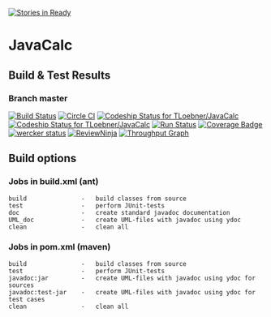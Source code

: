[![Stories in Ready](https://badge.waffle.io/TLoebner/JavaCalc.png?label=ready&title=Ready)](https://waffle.io/TLoebner/JavaCalc)
# JavaCalc

## Build & Test Results
### Branch master
[![Build 
Status](https://travis-ci.org/TLoebner/JavaCalc.svg?branch=master)](https://travis-ci.org/TLoebner/JavaCalc)
[![Circle CI](https://circleci.com/gh/TLoebner/JavaCalc/tree/master.svg?style=svg)](https://circleci.com/gh/TLoebner/JavaCalc/tree/master)
[ ![Codeship Status for TLoebner/JavaCalc](https://codeship.com/projects/7c6e8220-e47c-0133-76f3-7ef381c09b10/status?branch=master)](https://codeship.com/projects/146354)
[ ![Codeship Status for TLoebner/JavaCalc](https://codeship.com/projects/7c6e8220-e47c-0133-76f3-7ef381c09b10/status?branch=master)](https://codeship.com/projects/146354)
[![Run Status](https://api.shippable.com/projects/571139c22a8192902e1c8dea/badge?branch=master)](https://app.shippable.com/projects/571139c22a8192902e1c8dea)
[![Coverage Badge](https://api.shippable.com/projects/571139c22a8192902e1c8dea/coverageBadge?branch=master)](https://app.shippable.com/projects/571139c22a8192902e1c8dea)
[![wercker status](https://app.wercker.com/status/15e2d58f254cb7f999969708ca771149/m/master "wercker status")](https://app.wercker.com/project/bykey/15e2d58f254cb7f999969708ca771149)
[![ReviewNinja](https://app.review.ninja/46268749/badge)](https://app.review.ninja/TLoebner/JavaCalc)
[![Throughput Graph](https://graphs.waffle.io/TLoebner/JavaCalc/throughput.svg)](https://waffle.io/TLoebner/JavaCalc/metrics/throughput)


## Build options

### Jobs in build.xml (ant)

```
build				-	build classes from source
test				-	perform JUnit-tests
doc					-	create standard javadoc documentation
UML_doc				-	create UML-files with javadoc using ydoc
clean				-	clean all
```

### Jobs in pom.xml (maven)

```
build				-	build classes from source
test				-	perform JUnit-tests
javadoc:jar			-	create UML-files with javadoc using ydoc for sources
javadoc:test-jar	-	create UML-files with javadoc using ydoc for test cases
clean				-	clean all
```
